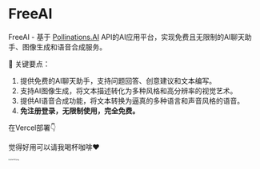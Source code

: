 # FreeAI
FreeAI - 基于 [Pollinations.AI](https://pollinations.ai/) API的AI应用平台，实现免费且无限制的AI聊天助手、图像生成和语音合成服务。

🔑 关键要点：
1. 提供免费的AI聊天助手，支持问题回答、创意建议和文本编写。
2. 支持AI图像生成，将文本描述转化为多种风格和高分辨率的视觉艺术。
3. 提供AI语音合成功能，将文本转换为逼真的多种语言和声音风格的语音。
4. **免注册登录，无限制使用，完全免费。**

在Vercel部署👇
<a href="https://vercel.com/new/clone?repository-url=https://github.com/Azad-sl/FreeAI&amp;project-name=FreeAI;repository-name=FreeAI" rel="nofollow"><img src="https://camo.githubusercontent.com/20bea215d35a4e28f2c92ea5b657d006b087687486858a40de2922a4636301ab/68747470733a2f2f76657263656c2e636f6d2f627574746f6e" alt="" data-canonical-src="https://vercel.com/button" style="max-width: 100%;"></a>

觉得好用可以请我喝杯咖啡❤

[<img src="https://s21.ax1x.com/2025/03/14/pEae92Q.png" alt="pEae92Q.png" style="zoom: 20%;" width="400"  />](https://imgse.com/i/pEae92Q)
